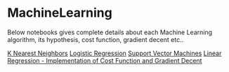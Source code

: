 # MachineLearning
Below notebooks gives complete details about each Machine Learning algorithm, its hypothesis, cost function, gradient decent etc..

[K Nearest Neighbors](https://github.com/KrisSandy/ExMachineLearning/blob/master/ML_Classification_KNN.ipynb)
[Logistic Regression](https://github.com/KrisSandy/ExMachineLearning/blob/master/ML_Classification_Logistic_Regression.ipynb)
[Support Vector Machines](https://github.com/KrisSandy/ExMachineLearning/blob/master/ML_Classification_SVM.ipynb)
[Linear Regression - Implementation of Cost Function and Gradient Decent](https://github.com/KrisSandy/ExMachineLearning/blob/master/Machine_Learning_%7C_Linear_Regression.ipynb)
